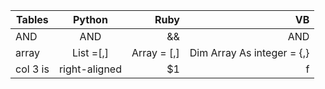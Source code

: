 | Tables   |      Python      |  Ruby | VB|
|----------|:-------------:|------:|------:|
| AND |  AND | && | AND | 
| array |    List =[,]  |   Array = [,] | Dim Array As integer = {,} |
| col 3 is | right-aligned |    $1 | f|
